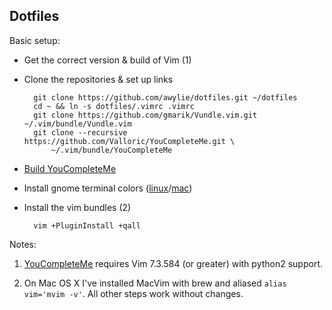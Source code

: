 ## Dotfiles

Basic setup:
* Get the correct version & build of Vim (1)
* Clone the repositories & set up links

        git clone https://github.com/awylie/dotfiles.git ~/dotfiles
        cd ~ && ln -s dotfiles/.vimrc .vimrc
        git clone https://github.com/gmarik/Vundle.vim.git ~/.vim/bundle/Vundle.vim
        git clone --recursive https://github.com/Valloric/YouCompleteMe.git \
            ~/.vim/bundle/YouCompleteMe


* [Build YouCompleteMe](https://github.com/Valloric/YouCompleteMe#ubuntu-linux-x64-super-quick-installation)
* Install gnome terminal colors ([linux](https://github.com/sigurdga/gnome-terminal-colors-solarized#installation-and-usage)/[mac](https://github.com/tomislav/osx-terminal.app-colors-solarized))

* Install the vim bundles (2)

        vim +PluginInstall +qall

Notes:

1.  [YouCompleteMe](https://github.com/Valloric/YouCompleteMe) requires Vim
    7.3.584 (or greater) with python2 support.

2.  On Mac OS X I've installed MacVim with brew and aliased
    `alias vim='mvim -v'`.  All other steps work without changes.
